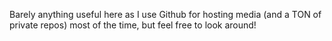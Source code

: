 Barely anything useful here as I use Github for hosting media (and a TON of private repos) most of the time, but feel free to look around!
